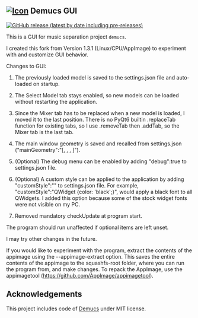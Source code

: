 ## [![Icon](./icon/icon_32x32.png)](.) Demucs GUI
[![GitHub release (latest by date including pre-releases)](https://img.shields.io/github/v/release/CarlGao4/Demucs-GUI?include_prereleases&style=plastic)](https://github.com/CarlGao4/Demucs-Gui/releases) 

This is a GUI for music separation project `demucs`.

I created this fork from Version 1.3.1 (Linux/CPU/AppImage) to experiment with and customize GUI behavior.  

Changes to GUI:

1.  The previously loaded model is saved to the settings.json file and auto-loaded on startup.

2.  The Select Model tab stays enabled, so new models can be loaded without restarting the application. 

3.  Since the Mixer tab has to be replaced when a new model is loaded, I moved it to the last position.  There is no PyQt6 builtin .replaceTab function for existing tabs, so I use .removeTab then .addTab, so the Mixer tab is the last tab.

4.  The main window geometry is saved and recalled from settings.json ("mainGeometry":"[<x>, <y>, <w>, <h>]").  

5.  (Optional) The debug menu can be enabled by adding "debug":true to settings.json file.

6.  (Optional) A custom style can be applied to the application by adding "customStyle":"<your css styles>" to settings.json file.  For example, "customStyle":"QWidget {color: 'black';}", would apply a black font to all QWidgets.  I added this option because some of the stock widget fonts were not visible on my PC.

7.  Removed mandatory checkUpdate at program start.

The program should run unaffected if optional items are left unset.

I may try other changes in the future.

If you would like to experiment with the program, extract the contents of the appimage using the --appimage-extract option.  This saves the entire contents of the appimage to the squashfs-root folder, where you can run the program from, and make changes.  To repack the AppImage, use the appimagetool (https://github.com/AppImage/appimagetool).


## Acknowledgements
This project includes code of [Demucs](https://github.com/adefossez/demucs) under MIT license.
